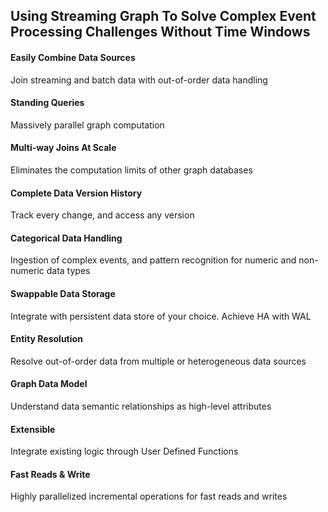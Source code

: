 
<h2 class="centered">
Using Streaming Graph To Solve Complex Event Processing Challenges Without Time Windows
</h2>

<div class="w-layout-grid features-grid">
<div class="feature-card">
  <div class="bottom-margin-20px">
    <div class="feature-icon icon1"></div>
  </div>
  <div>
    <h4 class="h3-small">Easily Combine Data Sources</h4>
    <div class="small-text">Join streaming and batch data with out-of-order data handling</div>
  </div>
</div>
<div class="feature-card">
  <div class="bottom-margin-20px">
    <div class="feature-icon icon6"></div>
  </div>
  <div>
    <h4 class="h3-small">Standing Queries</h4>
    <div class="small-text">Massively parallel graph computation</div>
  </div>
</div>
<div class="feature-card">
  <div class="bottom-margin-20px">
    <div class="feature-icon icon2"></div>
  </div>
  <div>
    <h4 class="h3-small">Multi-way Joins At Scale</h4>
    <div class="small-text">Eliminates the computation limits of other graph databases</div>
  </div>
</div>
<div class="feature-card">
  <div class="bottom-margin-20px">
    <div class="feature-icon icon7"></div>
  </div>
  <div>
    <h4 class="h3-small">Complete Data Version History</h4>
    <div class="small-text">Track every change, and access any version</div>
  </div>
</div>
<div class="feature-card">
  <div class="bottom-margin-20px">
    <div class="feature-icon icon3"></div>
  </div>
  <div>
    <h4 class="h3-small">Categorical Data Handling</h4>
    <div class="small-text">Ingestion of complex events, and pattern recognition for numeric and non-numeric data types</div>
  </div>
</div>
<div class="feature-card">
  <div class="bottom-margin-20px">
    <div class="feature-icon icon4"></div>
  </div>
  <div>
    <h4 class="h3-small">Swappable Data Storage</h4>
    <div class="small-text">Integrate with persistent data store of your choice. Achieve HA with WAL</div>
  </div>
</div>
<div class="feature-card">
  <div class="bottom-margin-20px">
    <div class="feature-icon icon9"></div>
  </div>
  <div>
    <h4 class="h3-small">Entity Resolution</h4>
    <div class="small-text">Resolve out-of-order data from multiple or heterogeneous data sources</div>
  </div>
</div>
<div class="feature-card">
  <div class="bottom-margin-20px">
    <div class="feature-icon icon5"></div>
  </div>
  <div>
    <h4 class="h3-small">Graph Data Model</h4>
    <div class="small-text">Understand data semantic relationships as high-level attributes</div>
  </div>
</div>
<div class="feature-card">
  <div class="bottom-margin-20px">
    <div class="feature-icon icon10"></div>
  </div>
  <div>
    <h4 class="h3-small">Extensible</h4>
    <div class="small-text">Integrate existing logic through User Defined Functions</div>
  </div>
</div>
<div class="feature-card">
  <div class="bottom-margin-20px">
    <div class="feature-icon icon8"></div>
  </div>
  <div>
    <h4 class="h3-small">Fast Reads &amp; Write</h4>
    <div class="small-text">Highly parallelized incremental operations for fast reads and writes</div>
  </div>
</div>
</div>

